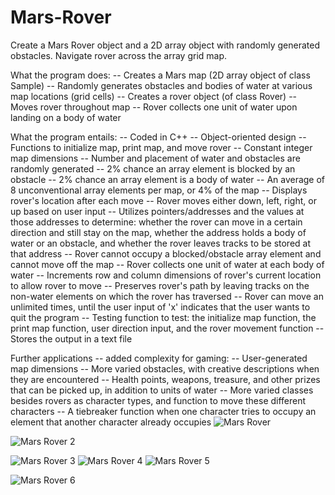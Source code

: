 # Mars-Rover
Create a Mars Rover object and a 2D array object with randomly generated obstacles. Navigate rover across the array grid map.

What the program does:
-- Creates a Mars map (2D array object of class Sample) 
-- Randomly generates obstacles and bodies of water at various map locations (grid cells)
-- Creates a rover object (of class Rover)
-- Moves rover throughout map
-- Rover collects one unit of water upon landing on a body of water

What the program entails:
-- Coded in C++
-- Object-oriented design
-- Functions to initialize map, print map, and move rover
-- Constant integer map dimensions
-- Number and placement of water and obstacles are randomly generated 
-- 2% chance an array element is blocked by an obstacle
-- 2% chance an array element is a body of water
-- An average of 8 unconventional array elements per map, or 4% of the map 
-- Displays rover's location after each move
-- Rover moves either down, left, right, or up based on user input
-- Utilizes pointers/addresses and the values at those addresses to determine: whether the rover can move in a certain direction and still stay on the map, 
whether the address holds a body of water or an obstacle, and whether the rover leaves tracks to be stored at that address 
-- Rover cannot occupy a blocked/obstacle array element and cannot move off the map
-- Rover collects one unit of water at each body of water
-- Increments row and column dimensions of rover's current location to allow rover to move
-- Preserves rover's path by leaving tracks on the non-water elements on which the rover has traversed 
-- Rover can move an unlimited times, until the user input of 'x' indicates that the user wants to quit the program
-- Testing function to test: the initialize map function, the print map function, user direction input, and the rover movement function
-- Stores the output in a text file 

Further applications -- added complexity for gaming:
-- User-generated map dimensions
-- More varied obstacles, with creative descriptions when they are encountered
-- Health points, weapons, treasure, and other prizes that can be picked up, in addition to units of water
-- More varied classes besides rovers as character types, and function to move these different characters
-- A tiebreaker function when one character tries to occupy an element that another character already occupies
![Mars Rover](https://user-images.githubusercontent.com/79230918/166171414-4c921a50-e339-45ae-9618-a3efe17e513f.jpg)


![Mars Rover 2](https://user-images.githubusercontent.com/79230918/166171423-1a4acf5f-e2c4-4ddf-b4e8-423c7f9dde2e.jpg)

![Mars Rover 3](https://user-images.githubusercontent.com/79230918/166171430-d40ff9c0-3a4a-40c3-bdb2-7d1e92b415f0.jpg)
![Mars Rover 4](https://user-images.githubusercontent.com/79230918/166171440-7fbb805e-71aa-4635-801d-96d658d977a0.jpg)
![Mars Rover 5](https://user-images.githubusercontent.com/79230918/166171448-bad9be92-3120-4525-9a9a-c233dbd920a2.jpg)

![Mars Rover 6](https://user-images.githubusercontent.com/79230918/166171462-5a0269a0-c6fe-4515-adef-ec6e9b6d1cb2.jpg)





